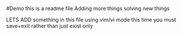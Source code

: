 #Demo
this is a readme file
Adding more things 
solving new things

LETS ADD something in this file using vim/vi mode
this time you must save+exit rather than just exist only 
